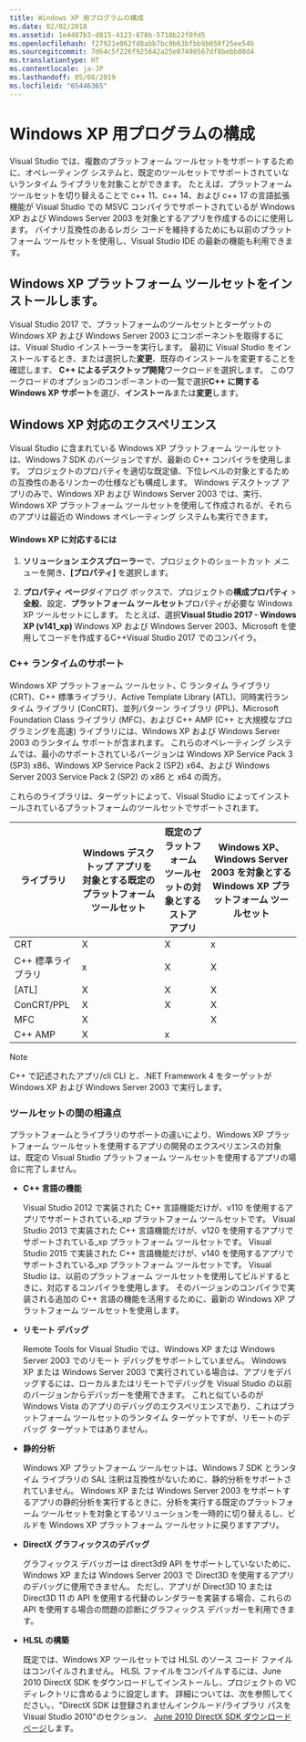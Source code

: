 ```yaml
---
title: Windows XP 用プログラムの構成
ms.date: 02/02/2018
ms.assetid: 1e4487b3-d815-4123-878b-5718b22f0fd5
ms.openlocfilehash: f27921e062fd8abb7bc9b63bfbb9b050f25ee54b
ms.sourcegitcommit: 7d64c5f226f925642a25e07498567df8bebb00d4
ms.translationtype: HT
ms.contentlocale: ja-JP
ms.lasthandoff: 05/08/2019
ms.locfileid: "65446365"
---
```

# <a name="configuring-programs-for-windows-xp"></a>Windows XP 用プログラムの構成

Visual Studio では、複数のプラットフォーム ツールセットをサポートするために、オペレーティング システムと、既定のツールセットでサポートされていないランタイム ライブラリを対象ことができます。 たとえば、プラットフォーム ツールセットを切り替えることで c++ 11、c++ 14、および c++ 17 の言語拡張機能が Visual Studio での MSVC コンパイラでサポートされているが Windows XP および Windows Server 2003 を対象とするアプリを作成するのにに使用します。 バイナリ互換性のあるレガシ コードを維持するためにも以前のプラットフォーム ツールセットを使用し、Visual Studio IDE の最新の機能も利用できます。

## <a name="install-the-windows-xp-platform-toolset"></a>Windows XP プラットフォーム ツールセットをインストールします。

Visual Studio 2017 で、プラットフォームのツールセットとターゲットの Windows XP および Windows Server 2003 にコンポーネントを取得するには、Visual Studio インストーラーを実行します。 最初に Visual Studio をインストールするとき、または選択した**変更**、既存のインストールを変更することを確認します、 **C++ によるデスクトップ開発**ワークロードを選択します。 このワークロードのオプションのコンポーネントの一覧で選択**C++ に関する Windows XP サポート**を選び、**インストール**または**変更**します。

## <a name="windows-xp-targeting-experience"></a>Windows XP 対応のエクスペリエンス

Visual Studio に含まれている Windows XP プラットフォーム ツールセットは、Windows 7 SDK のバージョンですが、最新の C++ コンパイラを使用します。 プロジェクトのプロパティを適切な既定値、下位レベルの対象とするための互換性のあるリンカーの仕様なども構成します。 Windows デスクトップ アプリのみで、Windows XP および Windows Server 2003 では、実行、Windows XP プラットフォーム ツールセットを使用して作成されるが、それらのアプリは最近の Windows オペレーティング システムも実行できます。

#### <a name="to-target-windows-xp"></a>Windows XP に対応するには

1. **ソリューション エクスプローラー**で、プロジェクトのショートカット メニューを開き、**[プロパティ]** を選択します。

1. **プロパティ ページ**ダイアログ ボックスで、プロジェクトの**構成プロパティ** > **全般**、設定、**プラットフォーム ツールセット**プロパティが必要な Windows XP ツールセットにします。 たとえば、選択**Visual Studio 2017 - Windows XP (v141_xp)** Windows XP および Windows Server 2003、Microsoft を使用してコードを作成するC++Visual Studio 2017 でのコンパイラ。

### <a name="c-runtime-support"></a>C++ ランタイムのサポート

Windows XP プラットフォーム ツールセット、C ランタイム ライブラリ (CRT)、C++ 標準ライブラリ、Active Template Library (ATL)、同時実行ランタイム ライブラリ (ConCRT)、並列パターン ライブラリ (PPL)、Microsoft Foundation Class ライブラリ (MFC)、および C++ AMP (C++ と大規模なプログラミングを高速) ライブラリには、Windows XP および Windows Server 2003 のランタイム サポートが含まれます。 これらのオペレーティング システムでは、最小のサポートされているバージョンは Windows XP Service Pack 3 (SP3) x86、Windows XP Service Pack 2 (SP2) x64、および Windows Server 2003 Service Pack 2 (SP2) の x86 と x64 の両方。

これらのライブラリは、ターゲットによって、Visual Studio によってインストールされているプラットフォームのツールセットでサポートされます。

|ライブラリ|Windows デスクトップ アプリを対象とする既定のプラットフォーム ツールセット|既定のプラットフォーム ツールセットの対象とするストア アプリ|Windows XP、Windows Server 2003 を対象とする Windows XP プラットフォーム ツールセット|
|---|---|---|---|
|CRT|X|X|x|
|C++ 標準ライブラリ|x|X|X|
|[ATL]|X|X|X|
|ConCRT/PPL|X|X|X|
|MFC|X||X|
|C++ AMP|X|x||

> [!NOTE]
> C++ で記述されたアプリ/cli CLI と、.NET Framework 4 をターゲットが Windows XP および Windows Server 2003 で実行します。

### <a name="differences-between-the-toolsets"></a>ツールセットの間の相違点

プラットフォームとライブラリのサポートの違いにより、Windows XP プラットフォーム ツールセットを使用するアプリの開発のエクスペリエンスの対象は、既定の Visual Studio プラットフォーム ツールセットを使用するアプリの場合に完了しません。

- **C++ 言語の機能**

   Visual Studio 2012 で実装された C++ 言語機能だけが、v110 を使用するアプリでサポートされている\_xp プラットフォーム ツールセットです。 Visual Studio 2013 で実装された C++ 言語機能だけが、v120 を使用するアプリでサポートされている\_xp プラットフォーム ツールセットです。 Visual Studio 2015 で実装された C++ 言語機能だけが、v140 を使用するアプリでサポートされている\_xp プラットフォーム ツールセットです。 Visual Studio は、以前のプラットフォーム ツールセットを使用してビルドするときに、対応するコンパイラを使用します。 そのバージョンのコンパイラで実装される追加の C++ 言語の機能を活用するために、最新の Windows XP プラットフォーム ツールセットを使用します。

- **リモート デバッグ**

   Remote Tools for Visual Studio では、Windows XP または Windows Server 2003 でのリモート デバッグをサポートしていません。 Windows XP または Windows Server 2003 で実行されている場合は、アプリをデバッグするには、ローカルまたはリモートでデバッグを Visual Studio の以前のバージョンからデバッガーを使用できます。 これと似ているのが Windows Vista のアプリのデバッグのエクスペリエンスであり、これはプラットフォーム ツールセットのランタイム ターゲットですが、リモートのデバッグ ターゲットではありません。

- **静的分析**

   Windows XP プラットフォーム ツールセットは、Windows 7 SDK とランタイム ライブラリの SAL 注釈は互換性がないために、静的分析をサポートされていません。 Windows XP または Windows Server 2003 をサポートするアプリの静的分析を実行するときに、分析を実行する既定のプラットフォーム ツールセットを対象とするソリューションを一時的に切り替えるし、ビルドを Windows XP プラットフォーム ツールセットに戻りますアプリ。

- **DirectX グラフィックスのデバッグ**

   グラフィックス デバッガーは direct3d9 API をサポートしていないために、Windows XP または Windows Server 2003 で Direct3D を使用するアプリのデバッグに使用できません。 ただし、アプリが Direct3D 10 または Direct3D 11 の API を使用する代替のレンダラーを実装する場合、これらの API を使用する場合の問題の診断にグラフィックス デバッガーを利用できます。

- **HLSL の構築**

   既定では、Windows XP ツールセットでは HLSL のソース コード ファイルはコンパイルされません。 HLSL ファイルをコンパイルするには、June 2010 DirectX SDK をダウンロードしてインストールし、プロジェクトの VC ディレクトリに含めるように設定します。 詳細については、次を参照してください。、"DirectX SDK は登録されませんインクルード/ライブラリ パスを Visual Studio 2010"のセクション、 [June 2010 DirectX SDK ダウンロード ページ](http://www.microsoft.com/download/details.aspx?displaylang=en&id=6812)します。
